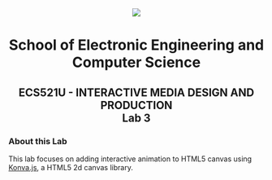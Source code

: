 <div align="center">
  <img src="https://www.qmul.ac.uk/blizard/media/blizard/images/logos/QMUL_White.png" />

# School of Electronic Engineering and Computer  Science

## ECS521U - INTERACTIVE MEDIA DESIGN AND PRODUCTION</br>Lab 3
</div>

### About this Lab
This lab focuses on adding interactive animation to HTML5 canvas using [Konva.js](https://konvajs.org/), a HTML5 2d canvas library. 
